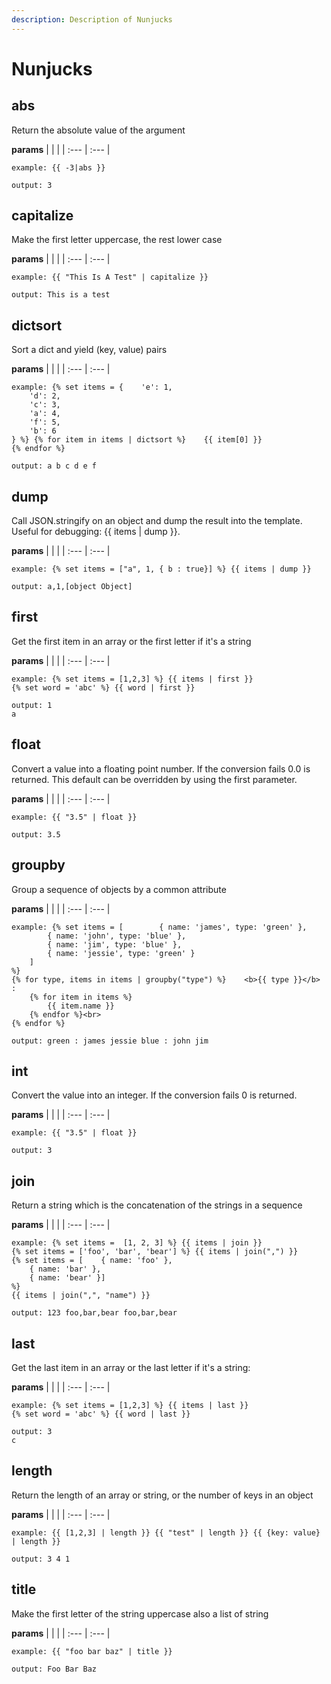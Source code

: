 ```yaml
---
description: Description of Nunjucks
---
```


# Nunjucks


## abs
Return the absolute value of the argument


**params**
    |  |  |
    | :--- | :--- |


```
example: {{ -3|abs }}

output: 3
```
## capitalize
Make the first letter uppercase, the rest lower case


**params**
    |  |  |
    | :--- | :--- |


```
example: {{ "This Is A Test" | capitalize }}

output: This is a test
```
## dictsort
Sort a dict and yield (key, value) pairs


**params**
    |  |  |
    | :--- | :--- |


```
example: {% set items = {    'e': 1,
    'd': 2,
    'c': 3,
    'a': 4,
    'f': 5,
    'b': 6
} %} {% for item in items | dictsort %}    {{ item[0] }}
{% endfor %}

output: a b c d e f
```
## dump
Call JSON.stringify on an object and dump the result into the template. Useful for debugging: {{ items | dump }}.


**params**
    |  |  |
    | :--- | :--- |


```
example: {% set items = ["a", 1, { b : true}] %} {{ items | dump }}

output: a,1,[object Object]
```
## first
Get the first item in an array or the first letter if it&#x27;s a string


**params**
    |  |  |
    | :--- | :--- |


```
example: {% set items = [1,2,3] %} {{ items | first }}
{% set word = 'abc' %} {{ word | first }}

output: 1
a

```
## float
Convert a value into a floating point number. If the conversion fails 0.0 is returned. This default can be overridden by using the first parameter.


**params**
    |  |  |
    | :--- | :--- |


```
example: {{ "3.5" | float }}

output: 3.5
```
## groupby
Group a sequence of objects by a common attribute


**params**
    |  |  |
    | :--- | :--- |


```
example: {% set items = [        { name: 'james', type: 'green' },
        { name: 'john', type: 'blue' },
        { name: 'jim', type: 'blue' },
        { name: 'jessie', type: 'green' }
    ]
%}
{% for type, items in items | groupby("type") %}    <b>{{ type }}</b> :
    {% for item in items %}
        {{ item.name }}
    {% endfor %}<br>
{% endfor %}

output: green : james jessie blue : john jim

```
## int
Convert the value into an integer. If the conversion fails 0 is returned.


**params**
    |  |  |
    | :--- | :--- |


```
example: {{ "3.5" | float }}

output: 3
```
## join
Return a string which is the concatenation of the strings in a sequence


**params**
    |  |  |
    | :--- | :--- |


```
example: {% set items =  [1, 2, 3] %} {{ items | join }}
{% set items = ['foo', 'bar', 'bear'] %} {{ items | join(",") }}
{% set items = [    { name: 'foo' },
    { name: 'bar' },
    { name: 'bear' }]
%}
{{ items | join(",", "name") }}

output: 123 foo,bar,bear foo,bar,bear

```
## last
Get the last item in an array or the last letter if it&#x27;s a string:


**params**
    |  |  |
    | :--- | :--- |


```
example: {% set items = [1,2,3] %} {{ items | last }}
{% set word = 'abc' %} {{ word | last }}

output: 3
c

```
## length
Return the length of an array or string, or the number of keys in an object


**params**
    |  |  |
    | :--- | :--- |


```
example: {{ [1,2,3] | length }} {{ "test" | length }} {{ {key: value} | length }}

output: 3 4 1

```
## title
Make the first letter of the string uppercase also a list of string


**params**
    |  |  |
    | :--- | :--- |


```
example: {{ "foo bar baz" | title }}

output: Foo Bar Baz
```


